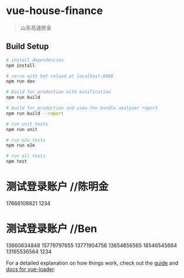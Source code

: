 # vue-house-finance

> 山东高速房金

## Build Setup

``` bash
# install dependencies
npm install

# serve with hot reload at localhost:8080
npm run dev

# build for production with minification
npm run build

# build for production and view the bundle analyzer report
npm run build --report

# run unit tests
npm run unit

# run e2e tests
npm run e2e

# run all tests
npm test
```

# 测试登录账户 //陈明金
17666108821
1234

# 测试登录账户 //Ben
13660634848   15779797655   13771904756   13654656565   18546545664   13165536564
1234

For a detailed explanation on how things work, check out the [guide](http://vuejs-templates.github.io/webpack/) and [docs for vue-loader](http://vuejs.github.io/vue-loader).
